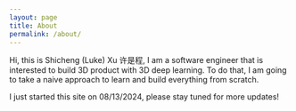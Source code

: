 ```yaml
---
layout: page
title: About
permalink: /about/
---
```


Hi, this is Shicheng (Luke) Xu 许是程, I am a software engineer that is interested to build 3D product with 3D deep learning. To do that, I am going to take a naive approach to learn and build everything from scratch.

I just started this site on 08/13/2024, please stay tuned for more updates!